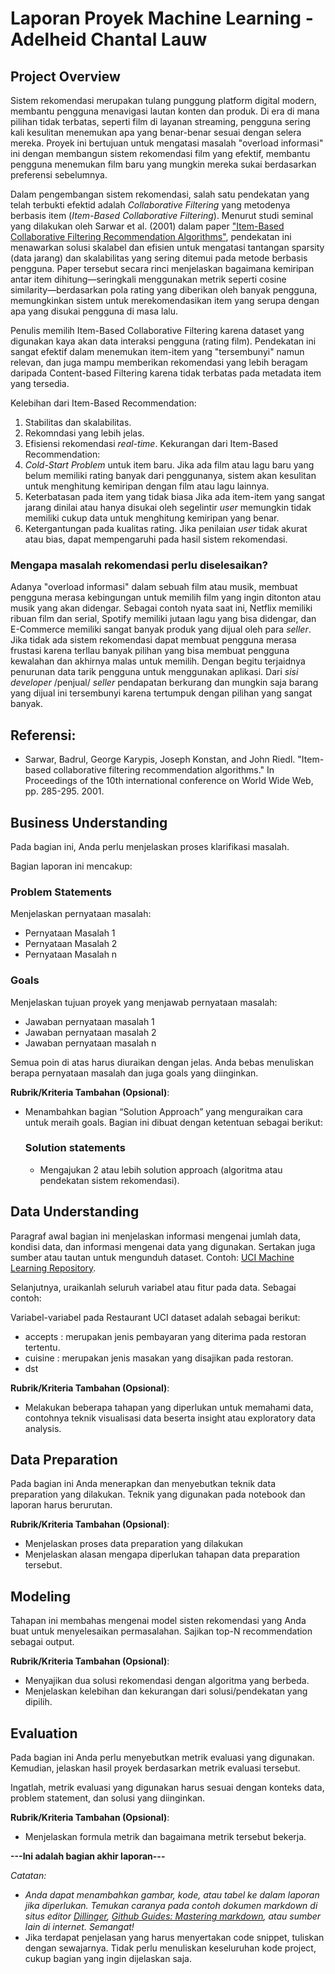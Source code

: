 # Laporan Proyek Machine Learning - Adelheid Chantal Lauw

## Project Overview

Sistem rekomendasi merupakan tulang punggung platform digital modern, membantu pengguna menavigasi lautan konten dan produk. Di era di mana pilihan tidak terbatas, seperti film di layanan streaming, pengguna sering kali kesulitan menemukan apa yang benar-benar sesuai dengan selera mereka. Proyek ini bertujuan untuk mengatasi masalah "overload informasi" ini dengan membangun sistem rekomendasi film yang efektif, membantu pengguna menemukan film baru yang mungkin mereka sukai berdasarkan preferensi sebelumnya.

Dalam pengembangan sistem rekomendasi, salah satu pendekatan yang telah terbukti efektid adalah *Collaborative Filtering* yang metodenya berbasis item (*Item-Based Collaborative Filtering*). Menurut studi seminal yang dilakukan oleh Sarwar et al. (2001) dalam paper ["Item-Based Collaborative Filtering Recommendation Algorithms"](https://d1wqtxts1xzle7.cloudfront.net/106844907/p519-libre.pdf?1698016290=&response-content-disposition=inline%3B+filename%3DItem_based_collaborative_filtering_recom.pdf&Expires=1748863792&Signature=Udl3ODQZ3mJle1DCTTb1ns-XWy4HG6wY06Hw~2MblBB05FgO6DfwnYo-MsCyUxr4iWvopIcCG1ZpiOrwQWKKLk2aYRaGoW~8-tcmSy2F2~xKtPw283PCr-xsUcg7tIYqgiPMErhXEF17Uli5~ZbS84lk0uXrdcnD8sAiFKxtOKOUJLVYRE6rJmYFzBTuxO4wZ6YLWPbM8Fd0gR3BNbgENECweAxROxJM6t2g6R1RsCT~77QYA3kqHtsMjr1cQOUmZGSbmFQ7acKGHIPxqfAYlYv42JfuRjwX7GeYqGrG4b7KpsGa3wohVM2CDQeqEQc0OtznfxUiCVbU8FDFKTZsHw__&Key-Pair-Id=APKAJLOHF5GGSLRBV4ZA), pendekatan ini menawarkan solusi skalabel dan efisien untuk mengatasi tantangan sparsity (data jarang) dan skalabilitas yang sering ditemui pada metode berbasis pengguna. Paper tersebut secara rinci menjelaskan bagaimana kemiripan antar item dihitung—seringkali menggunakan metrik seperti cosine similarity—berdasarkan pola rating yang diberikan oleh banyak pengguna, memungkinkan sistem untuk merekomendasikan item yang serupa dengan apa yang disukai pengguna di masa lalu.

Penulis memilih Item-Based Collaborative Filtering karena dataset yang digunakan kaya akan data interaksi pengguna (rating film). Pendekatan ini sangat efektif dalam menemukan item-item yang "tersembunyi" namun relevan, dan juga mampu memberikan rekomendasi yang lebih beragam daripada Content-based Filtering karena tidak terbatas pada metadata item yang tersedia.

Kelebihan dari Item-Based Recommendation:
1. Stabilitas dan skalabilitas.
2. Rekomndasi yang lebih jelas.
3. Efisiensi rekomendasi *real-time*.
Kekurangan dari Item-Based Recommendation:
1. *Cold-Start Problem* untuk item baru. 
   Jika ada film atau lagu baru yang belum memiliki rating banyak dari penggunanya, sistem akan kesulitan untuk menghitung kemiripan dengan film atau lagu lainnya.
2. Keterbatasan pada item yang tidak biasa
   Jika ada item-item yang sangat jarang dinilai atau hanya disukai oleh segelintir *user* memungkin tidak memiliki cukup data untuk menghitung kemiripan yang benar.
3. Ketergantungan pada kualitas rating.
   Jika penilaian *user* tidak akurat atau bias, dapat mempengaruhi pada hasil sistem rekomendasi.
   
### Mengapa masalah rekomendasi perlu diselesaikan?
Adanya "overload informasi" dalam sebuah film atau musik, membuat pengguna merasa kebingungan untuk memilih film yang ingin ditonton atau musik yang akan didengar. Sebagai contoh nyata saat ini, Netflix memiliki ribuan film dan serial, Spotify memiliki jutaan lagu yang bisa didengar, dan E-Commerce memiliki sangat banyak produk yang dijual oleh para *seller*. Jika tidak ada sistem rekomendasi dapat membuat pengguna merasa frustasi karena terllau banyak pilihan yang bisa membuat pengguna kewalahan dan akhirnya malas untuk memilih. Dengan begitu terjaidnya penurunan data tarik pengguna untuk menggunakan aplikasi. Dari *sisi developer* /penjual/ *seller* pendapatan berkurang dan mungkin saja barang yang dijual ini tersembunyi karena tertumpuk dengan pilihan yang sangat banyak. 

## Referensi:
- Sarwar, Badrul, George Karypis, Joseph Konstan, and John Riedl. "Item-based collaborative filtering recommendation algorithms." In Proceedings of the 10th international conference on World Wide Web, pp. 285-295. 2001.

## Business Understanding

Pada bagian ini, Anda perlu menjelaskan proses klarifikasi masalah.

Bagian laporan ini mencakup:

### Problem Statements

Menjelaskan pernyataan masalah:
- Pernyataan Masalah 1
- Pernyataan Masalah 2
- Pernyataan Masalah n

### Goals

Menjelaskan tujuan proyek yang menjawab pernyataan masalah:
- Jawaban pernyataan masalah 1
- Jawaban pernyataan masalah 2
- Jawaban pernyataan masalah n

Semua poin di atas harus diuraikan dengan jelas. Anda bebas menuliskan berapa pernyataan masalah dan juga goals yang diinginkan.

**Rubrik/Kriteria Tambahan (Opsional)**:
- Menambahkan bagian “Solution Approach” yang menguraikan cara untuk meraih goals. Bagian ini dibuat dengan ketentuan sebagai berikut: 

    ### Solution statements
    - Mengajukan 2 atau lebih solution approach (algoritma atau pendekatan sistem rekomendasi).

## Data Understanding
Paragraf awal bagian ini menjelaskan informasi mengenai jumlah data, kondisi data, dan informasi mengenai data yang digunakan. Sertakan juga sumber atau tautan untuk mengunduh dataset. Contoh: [UCI Machine Learning Repository](https://archive.ics.uci.edu/ml/datasets/Restaurant+%26+consumer+data).

Selanjutnya, uraikanlah seluruh variabel atau fitur pada data. Sebagai contoh:  

Variabel-variabel pada Restaurant UCI dataset adalah sebagai berikut:
- accepts : merupakan jenis pembayaran yang diterima pada restoran tertentu.
- cuisine : merupakan jenis masakan yang disajikan pada restoran.
- dst

**Rubrik/Kriteria Tambahan (Opsional)**:
- Melakukan beberapa tahapan yang diperlukan untuk memahami data, contohnya teknik visualisasi data beserta insight atau exploratory data analysis.

## Data Preparation
Pada bagian ini Anda menerapkan dan menyebutkan teknik data preparation yang dilakukan. Teknik yang digunakan pada notebook dan laporan harus berurutan.

**Rubrik/Kriteria Tambahan (Opsional)**: 
- Menjelaskan proses data preparation yang dilakukan
- Menjelaskan alasan mengapa diperlukan tahapan data preparation tersebut.

## Modeling
Tahapan ini membahas mengenai model sisten rekomendasi yang Anda buat untuk menyelesaikan permasalahan. Sajikan top-N recommendation sebagai output.

**Rubrik/Kriteria Tambahan (Opsional)**: 
- Menyajikan dua solusi rekomendasi dengan algoritma yang berbeda.
- Menjelaskan kelebihan dan kekurangan dari solusi/pendekatan yang dipilih.

## Evaluation
Pada bagian ini Anda perlu menyebutkan metrik evaluasi yang digunakan. Kemudian, jelaskan hasil proyek berdasarkan metrik evaluasi tersebut.

Ingatlah, metrik evaluasi yang digunakan harus sesuai dengan konteks data, problem statement, dan solusi yang diinginkan.

**Rubrik/Kriteria Tambahan (Opsional)**: 
- Menjelaskan formula metrik dan bagaimana metrik tersebut bekerja.

**---Ini adalah bagian akhir laporan---**

_Catatan:_
- _Anda dapat menambahkan gambar, kode, atau tabel ke dalam laporan jika diperlukan. Temukan caranya pada contoh dokumen markdown di situs editor [Dillinger](https://dillinger.io/), [Github Guides: Mastering markdown](https://guides.github.com/features/mastering-markdown/), atau sumber lain di internet. Semangat!_
- Jika terdapat penjelasan yang harus menyertakan code snippet, tuliskan dengan sewajarnya. Tidak perlu menuliskan keseluruhan kode project, cukup bagian yang ingin dijelaskan saja.
